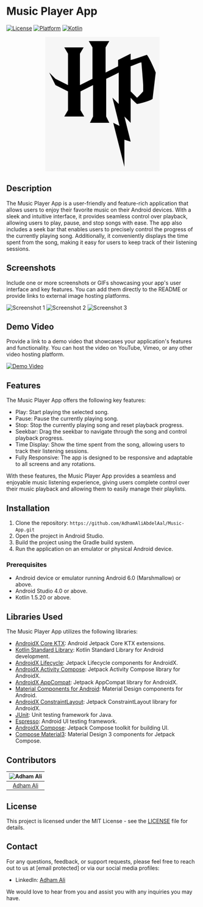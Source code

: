 # Music Player App

[![License](https://img.shields.io/badge/license-MIT-blue.svg)](https://opensource.org/licenses/MIT)
[![Platform](https://img.shields.io/badge/platform-Android-green.svg)](https://www.android.com)
[![Kotlin](https://img.shields.io/badge/kotlin-1.5.20-orange.svg)](https://kotlinlang.org/)

<p align="center">
  <img src="/images/logo.png" alt="App Logo">
</p>

## Description

The Music Player App is a user-friendly and feature-rich application that allows users to enjoy their favorite music on their Android devices. With a sleek and intuitive interface, it provides seamless control over playback, allowing users to play, pause, and stop songs with ease. The app also includes a seek bar that enables users to precisely control the progress of the currently playing song. Additionally, it conveniently displays the time spent from the song, making it easy for users to keep track of their listening sessions.

## Screenshots

Include one or more screenshots or GIFs showcasing your app's user interface and key features. You can add them directly to the README or provide links to external image hosting platforms.

![Screenshot 1](/path/to/screenshot_1.png)
![Screenshot 2](/path/to/screenshot_2.png)
![Screenshot 3](/path/to/screenshot_3.png)

## Demo Video

Provide a link to a demo video that showcases your application's features and functionality. You can host the video on YouTube, Vimeo, or any other video hosting platform.

[![Demo Video](/path/to/demo_video_thumbnail.png)](https://www.youtube.com/watch?v=your-demo-video-url)

## Features

The Music Player App offers the following key features:

* Play: Start playing the selected song.
* Pause: Pause the currently playing song.
* Stop: Stop the currently playing song and reset playback progress.
* Seekbar: Drag the seekbar to navigate through the song and control playback progress.
* Time Display: Show the time spent from the song, allowing users to track their listening sessions.
* Fully Responsive: The app is designed to be responsive and adaptable to all screens and any rotations.

With these features, the Music Player App provides a seamless and enjoyable music listening experience, giving users complete control over their music playback and allowing them to easily manage their playlists.

## Installation

1. Clone the repository: `https://github.com/AdhamAliAbdelAal/Music-App.git`
2. Open the project in Android Studio.
3. Build the project using the Gradle build system.
4. Run the application on an emulator or physical Android device.


### Prerequisites

* Android device or emulator running Android 6.0 (Marshmallow) or above.
* Android Studio 4.0 or above.
* Kotlin 1.5.20 or above.

## Libraries Used

The Music Player App utilizes the following libraries:

* [AndroidX Core KTX](https://developer.android.com/kotlin/ktx): Android Jetpack Core KTX extensions.
* [Kotlin Standard Library](https://kotlinlang.org/api/latest/jvm/stdlib/): Kotlin Standard Library for Android development.
* [AndroidX Lifecycle](https://developer.android.com/jetpack/androidx/releases/lifecycle): Jetpack Lifecycle components for AndroidX.
* [AndroidX Activity Compose](https://developer.android.com/jetpack/androidx/releases/activity): Jetpack Activity Compose library for AndroidX.
* [AndroidX AppCompat](https://developer.android.com/jetpack/androidx/releases/appcompat): Jetpack AppCompat library for AndroidX.
* [Material Components for Android](https://github.com/material-components/material-components-android): Material Design components for Android.
* [AndroidX ConstraintLayout](https://developer.android.com/jetpack/androidx/releases/constraintlayout): Jetpack ConstraintLayout library for AndroidX.
* [JUnit](https://junit.org/junit4/): Unit testing framework for Java.
* [Espresso](https://developer.android.com/training/testing/espresso): Android UI testing framework.
* [AndroidX Compose](https://developer.android.com/jetpack/compose): Jetpack Compose toolkit for building UI.
* [Compose Material3](https://github.com/material-components/material-components-android-compose-theme-adapter): Material Design 3 components for Jetpack Compose.

## Contributors



| <img src="https://avatars.githubusercontent.com/u/83884426?v=4" alt="Adham Ali" width="150px"> 
| :---: 
| [Adham Ali](https://github.com/AdhamAliAbdelAal)


## License

This project is licensed under the MIT License - see the [LICENSE](LICENSE) file for details.

## Contact

For any questions, feedback, or support requests, please feel free to reach out to us at [email protected] or via our social media profiles:

* LinkedIn: [Adham Ali](https://www.linkedin.com/in/adham-ali-727967221/)


We would love to hear from you and assist you with any inquiries you may have.